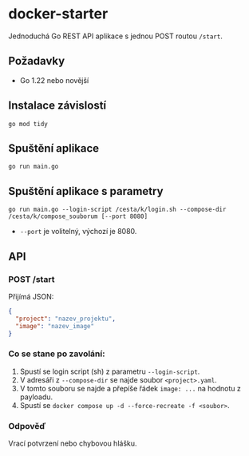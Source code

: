 # docker-starter

Jednoduchá Go REST API aplikace s jednou POST routou `/start`.

## Požadavky
- Go 1.22 nebo novější

## Instalace závislostí
```
go mod tidy
```

## Spuštění aplikace
```
go run main.go
```

## Spuštění aplikace s parametry
```
go run main.go --login-script /cesta/k/login.sh --compose-dir /cesta/k/compose_souborum [--port 8080]
```
- `--port` je volitelný, výchozí je 8080.

## API
### POST /start
Přijímá JSON:
```json
{
  "project": "nazev_projektu",
  "image": "nazev_image"
}
```

### Co se stane po zavolání:
1. Spustí se login script (sh) z parametru `--login-script`.
2. V adresáři z `--compose-dir` se najde soubor `<project>.yaml`.
3. V tomto souboru se najde a přepíše řádek `image: ...` na hodnotu z payloadu.
4. Spustí se `docker compose up -d --force-recreate -f <soubor>`.

### Odpověď
Vrací potvrzení nebo chybovou hlášku.